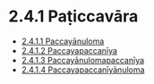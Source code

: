 

# 2.4.1 Paṭiccavāra

* [2.4.1.1 Paccayānuloma](2.4.1/2.4.1.1.md)
* [2.4.1.2 Paccayapaccanīya](2.4.1/2.4.1.2.md)
* [2.4.1.3 Paccayānulomapaccanīya](2.4.1/2.4.1.3.md)
* [2.4.1.4 Paccayapaccanīyānuloma](2.4.1/2.4.1.4.md)



